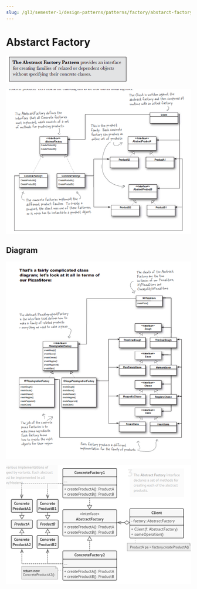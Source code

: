 ```yaml
---
slug: /gl3/semester-1/design-patterns/patterns/factory/abstarct-factory-f3feec37b46f4c2d95f47faabe9b9398
---
```


# Abstarct Factory

![Abstarct%20Factory%20f3feec37b46f4c2d95f47faabe9b9398/Untitled.png](Abstarct%20Factory%20f3feec37b46f4c2d95f47faabe9b9398/Untitled.png)

![Abstarct%20Factory%20f3feec37b46f4c2d95f47faabe9b9398/Untitled%201.png](Abstarct%20Factory%20f3feec37b46f4c2d95f47faabe9b9398/Untitled%201.png)

## Diagram

![Abstarct%20Factory%20f3feec37b46f4c2d95f47faabe9b9398/Untitled%202.png](Abstarct%20Factory%20f3feec37b46f4c2d95f47faabe9b9398/Untitled%202.png)

![Abstarct%20Factory%20f3feec37b46f4c2d95f47faabe9b9398/Untitled%203.png](Abstarct%20Factory%20f3feec37b46f4c2d95f47faabe9b9398/Untitled%203.png)
